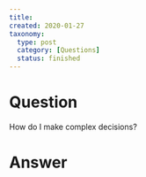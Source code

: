 ```yaml
---
title:
created: 2020-01-27
taxonomy:
  type: post
  category: [Questions]
  status: finished
---
```


# Question
How do I make complex decisions?

# Answer
